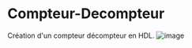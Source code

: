 # Compteur-Decompteur
Création d'un compteur décompteur en HDL.
![image](https://user-images.githubusercontent.com/85016008/134304252-c41dc0b6-5f1c-4c9f-b456-d62a3b166082.png)
